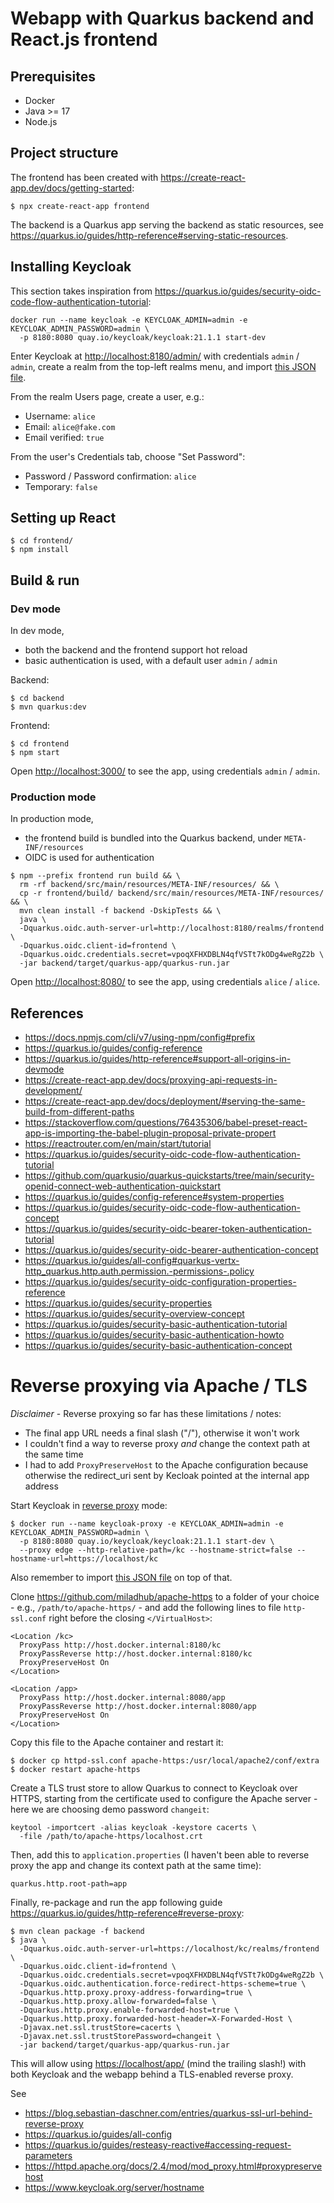 # Webapp with Quarkus backend and React.js frontend

## Prerequisites

* Docker
* Java >= 17
* Node.js

## Project structure

The frontend has been created with <https://create-react-app.dev/docs/getting-started>:

```shell
$ npx create-react-app frontend
```

The backend is a Quarkus app serving the backend as static resources, see
<https://quarkus.io/guides/http-reference#serving-static-resources>.

## Installing Keycloak

This section takes inspiration from <https://quarkus.io/guides/security-oidc-code-flow-authentication-tutorial>:

```shell
docker run --name keycloak -e KEYCLOAK_ADMIN=admin -e KEYCLOAK_ADMIN_PASSWORD=admin \
  -p 8180:8080 quay.io/keycloak/keycloak:21.1.1 start-dev
```

Enter Keycloak at <http://localhost:8180/admin/> with credentials `admin` / `admin`, create a realm
from the top-left realms menu, and import [this JSON file](backend/config/realm-export.json).

From the realm Users page, create a user, e.g.:
* Username: `alice`
* Email: `alice@fake.com`
* Email verified: `true`

From the user's Credentials tab, choose "Set Password":
* Password / Password confirmation: `alice`
* Temporary: `false`

## Setting up React

```shell
$ cd frontend/
$ npm install
```

## Build & run

### Dev mode

In dev mode,
* both the backend and the frontend support hot reload
* basic authentication is used, with a default user `admin` / `admin`

Backend:

```shell
$ cd backend
$ mvn quarkus:dev
```

Frontend:

```shell
$ cd frontend
$ npm start
```

Open <http://localhost:3000/> to see the app, using credentials `admin` / `admin`.

### Production mode

In production mode,
* the frontend build is bundled into the Quarkus backend, under `META-INF/resources`
* OIDC is used for authentication

```shell
$ npm --prefix frontend run build && \
  rm -rf backend/src/main/resources/META-INF/resources/ && \
  cp -r frontend/build/ backend/src/main/resources/META-INF/resources/ && \
  mvn clean install -f backend -DskipTests && \
  java \
  -Dquarkus.oidc.auth-server-url=http://localhost:8180/realms/frontend \
  -Dquarkus.oidc.client-id=frontend \
  -Dquarkus.oidc.credentials.secret=vpoqXFHXDBLN4qfVSTt7kODg4weRgZ2b \
  -jar backend/target/quarkus-app/quarkus-run.jar
```

Open <http://localhost:8080/> to see the app, using credentials `alice` / `alice`.

## References

* <https://docs.npmjs.com/cli/v7/using-npm/config#prefix>
* <https://quarkus.io/guides/config-reference>
* <https://quarkus.io/guides/http-reference#support-all-origins-in-devmode>
* <https://create-react-app.dev/docs/proxying-api-requests-in-development/>
* <https://create-react-app.dev/docs/deployment/#serving-the-same-build-from-different-paths>
* <https://stackoverflow.com/questions/76435306/babel-preset-react-app-is-importing-the-babel-plugin-proposal-private-propert>
* <https://reactrouter.com/en/main/start/tutorial>
* <https://quarkus.io/guides/security-oidc-code-flow-authentication-tutorial>
* <https://github.com/quarkusio/quarkus-quickstarts/tree/main/security-openid-connect-web-authentication-quickstart>
* <https://quarkus.io/guides/config-reference#system-properties>
* <https://quarkus.io/guides/security-oidc-code-flow-authentication-concept>
* <https://quarkus.io/guides/security-oidc-bearer-token-authentication-tutorial>
* <https://quarkus.io/guides/security-oidc-bearer-authentication-concept>
* <https://quarkus.io/guides/all-config#quarkus-vertx-http_quarkus.http.auth.permission.-permissions-.policy>
* <https://quarkus.io/guides/security-oidc-configuration-properties-reference>
* <https://quarkus.io/guides/security-properties>
* <https://quarkus.io/guides/security-overview-concept>
* <https://quarkus.io/guides/security-basic-authentication-tutorial>
* <https://quarkus.io/guides/security-basic-authentication-howto>
* <https://quarkus.io/guides/security-basic-authentication-concept>

# Reverse proxying via Apache / TLS

*Disclaimer* - Reverse proxying so far has these limitations / notes:
* The final app URL needs a final slash ("/"), otherwise it won't work
* I couldn't find a way to reverse proxy _and_ change the context path at the same time
* I had to add `ProxyPreserveHost` to the Apache configuration because otherwise the redirect_uri sent
by Kecloak pointed at the internal app address

Start Keycloak in [reverse proxy](https://www.keycloak.org/server/reverseproxy) mode:

```shell
$ docker run --name keycloak-proxy -e KEYCLOAK_ADMIN=admin -e KEYCLOAK_ADMIN_PASSWORD=admin \
  -p 8180:8080 quay.io/keycloak/keycloak:21.1.1 start-dev \
  --proxy edge --http-relative-path=/kc --hostname-strict=false --hostname-url=https://localhost/kc
```

Also remember to import [this JSON file](backend/config/realm-export.json) on top of that.

Clone <https://github.com/miladhub/apache-https> to a folder of your choice - e.g., `/path/to/apache-https/` -
and add the following lines to file `http-ssl.conf` right before the closing `</VirtualHost>`:

```shell
<Location /kc>
  ProxyPass http://host.docker.internal:8180/kc
  ProxyPassReverse http://host.docker.internal:8180/kc
  ProxyPreserveHost On
</Location>

<Location /app>
  ProxyPass http://host.docker.internal:8080/app
  ProxyPassReverse http://host.docker.internal:8080/app
  ProxyPreserveHost On
</Location>
```

Copy this file to the Apache container and restart it:

```shell
$ docker cp httpd-ssl.conf apache-https:/usr/local/apache2/conf/extra
$ docker restart apache-https
```

Create a TLS trust store to allow Quarkus to connect to Keycloak over HTTPS,
starting from the certificate used to configure the Apache server - here we are
choosing demo password `changeit`:

```shell
keytool -importcert -alias keycloak -keystore cacerts \
  -file /path/to/apache-https/localhost.crt
```

Then, add this to `application.properties` (I haven't been able to reverse proxy
the app and change its context path at the same time):

```properties
quarkus.http.root-path=app
```

Finally, re-package and run the app following guide <https://quarkus.io/guides/http-reference#reverse-proxy>:

```shell
$ mvn clean package -f backend
$ java \
  -Dquarkus.oidc.auth-server-url=https://localhost/kc/realms/frontend \
  -Dquarkus.oidc.client-id=frontend \
  -Dquarkus.oidc.credentials.secret=vpoqXFHXDBLN4qfVSTt7kODg4weRgZ2b \
  -Dquarkus.oidc.authentication.force-redirect-https-scheme=true \
  -Dquarkus.http.proxy.proxy-address-forwarding=true \
  -Dquarkus.http.proxy.allow-forwarded=false \
  -Dquarkus.http.proxy.enable-forwarded-host=true \
  -Dquarkus.http.proxy.forwarded-host-header=X-Forwarded-Host \
  -Djavax.net.ssl.trustStore=cacerts \
  -Djavax.net.ssl.trustStorePassword=changeit \
  -jar backend/target/quarkus-app/quarkus-run.jar
```

This will allow using <https://localhost/app/> (mind the trailing slash!) with
both Keycloak and the webapp behind a TLS-enabled reverse proxy.

See
* <https://blog.sebastian-daschner.com/entries/quarkus-ssl-url-behind-reverse-proxy>
* <https://quarkus.io/guides/all-config>
* <https://quarkus.io/guides/resteasy-reactive#accessing-request-parameters>
* <https://httpd.apache.org/docs/2.4/mod/mod_proxy.html#proxypreservehost>
* <https://www.keycloak.org/server/hostname>
